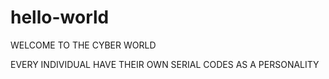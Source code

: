 # hello-world

WELCOME TO THE CYBER WORLD

EVERY INDIVIDUAL HAVE THEIR OWN SERIAL CODES  AS A PERSONALITY
